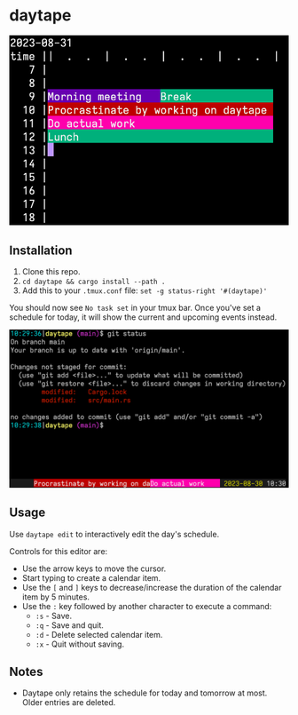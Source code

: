 # daytape

![Editor](./screenshots/editor.png)

## Installation

1. Clone this repo.
2. `cd daytape && cargo install --path .`
3. Add this to your `.tmux.conf` file: `set -g status-right '#(daytape)'`

You should now see `No task set` in your tmux bar. Once you've set a schedule for today, it will show the current and upcoming events instead.

![tmux status bar](./screenshots/tmux.png)

## Usage

Use `daytape edit` to interactively edit the day's schedule.

Controls for this editor are:

- Use the arrow keys to move the cursor.
- Start typing to create a calendar item.
- Use the `[` and `]` keys to decrease/increase the duration of the calendar item by 5 minutes.
- Use the `:` key followed by another character to execute a command:
    - `:s` - Save.
    - `:q` - Save and quit.
    - `:d` - Delete selected calendar item.
    - `:x` - Quit without saving.

## Notes

- Daytape only retains the schedule for today and tomorrow at most. Older entries are deleted.
